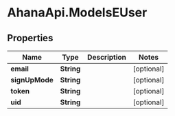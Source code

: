 # AhanaApi.ModelsEUser

## Properties
Name | Type | Description | Notes
------------ | ------------- | ------------- | -------------
**email** | **String** |  | [optional] 
**signUpMode** | **String** |  | [optional] 
**token** | **String** |  | [optional] 
**uid** | **String** |  | [optional] 
